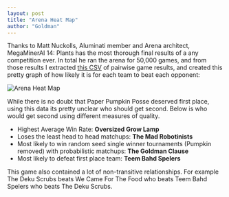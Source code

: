 ```yaml
---
layout: post
title: "Arena Heat Map"
author: "Goldman"
---
```


Thanks to Matt Nuckolls, Aluminati member and Arena architect,
MegaMinerAI 14: Plants has the most thorough final results of a any
competition ever. In total he ran the arena for 50,000 games, and from
those results I extracted
[this CSV]({{site.static_url}}pairwise_rate.csv) of pairwise game
results, and created this pretty graph of how likely it is for each
team to beat each opponent:

![Arena Heat Map]({{site.static_url}}img/content/win_rates.png)

While there is no doubt that Paper Pumpkin Posse deserved first place,
using this data its pretty unclear who should get second. Below is who
would get second using different measures of quality.

- Highest Average Win Rate: **Oversized Grow Lamp**
- Loses the least head to head matchups: **The Mad Robotinists**
- Most likely to win random seed single winner tournaments (Pumpkin
  removed) with probabilistic matchups: **The Goldman Clause**
- Most likely to defeat first place team: **Teem Bahd Spelers**

This game also contained a lot of non-transitive relationships. For
example The Deku Scrubs beats We Came For The Food who beats Teem Bahd
Spelers who beats The Deku Scrubs.
